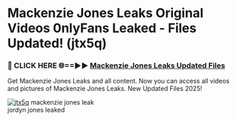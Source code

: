 # Mackenzie Jones Leaks Original Videos 0nlyFans Leaked - Files Updated! (jtx5q)

<h3>🔴 CLICK HERE 🌐==►► <a href="https://tinyurl.com/3hn5wdd3" rel="nofollow">Mackenzie Jones Leaks Updated Files</a></h3>

Get Mackenzie Jones Leaks and all content. Now you can access all videos and pictures of Mackenzie Jones Leaks. New Updated Files 2025!

[![jtx5q](https://i.imgur.com/4HnBqBT.gif)](https://tinyurl.com/3hn5wdd3)
mackenzie jones leak<br>
jordyn jones leaked